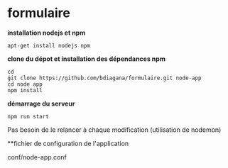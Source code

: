 # formulaire

**installation nodejs et npm**

    apt-get install nodejs npm
    
**clone du dépot et installation des dépendances npm**
    
    cd
    git clone https://github.com/bdiagana/formulaire.git node-app
    cd node app
    npm install

**démarrage du serveur**

    npm run start

Pas besoin de le relancer à chaque modification (utilisation de nodemon)

**fichier de configuration de l'application

conf/node-app.conf

